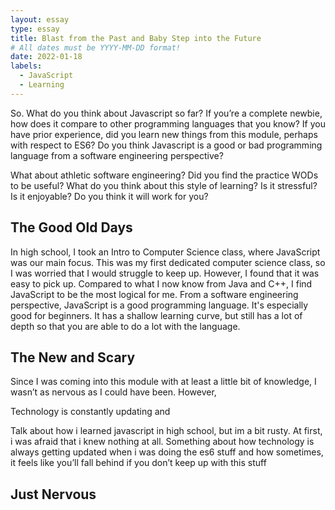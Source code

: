 ```yaml
---
layout: essay
type: essay
title: Blast from the Past and Baby Step into the Future
# All dates must be YYYY-MM-DD format!
date: 2022-01-18
labels:
  - JavaScript
  - Learning
---
```

So. What do you think about Javascript so far? If you’re a complete newbie, how does it compare to other programming languages that you know? If you have prior experience, did you learn new things from this module, perhaps with respect to ES6? Do you think Javascript is a good or bad programming language from a software engineering perspective?


What about athletic software engineering? Did you find the practice WODs to be useful? What do you think about this style of learning? Is it stressful? Is it enjoyable? Do you think it will work for you?


## The Good Old Days
In high school, I took an Intro to Computer Science class, where JavaScript was our main focus. This was my first dedicated computer science class, so I was worried that I would struggle to keep up. However, I found that it was easy to pick up. Compared to what I now know from Java and C++, I find JavaScript to be the most logical for me. From a software engineering perspective, JavaScript is a good programming language. It's especially good for beginners. It has a shallow learning curve, but still has a lot of depth so that you are able to do a lot with the language. 

## The New and Scary 
Since I was coming into this module with at least a little bit of knowledge, I wasn’t as nervous as I could have been. However, 

Technology is constantly updating and 



Talk about how i learned javascript in high school, but im a bit rusty. At first, i was afraid that i knew nothing at all. Something about how technology is always getting updated when i was doing the es6 stuff and how sometimes, it feels like you’ll fall behind if you don’t keep up with this stuff


## Just Nervous
